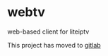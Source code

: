 # webtv
web-based client for liteiptv

This project has moved to [gitlab](https://gitlab.com/liteiptv/webtv)